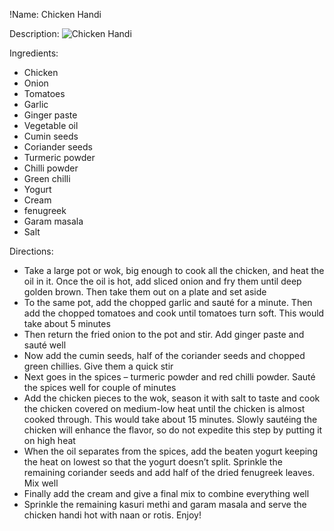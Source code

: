 !Name: Chicken Handi

Description:
![Chicken Handi](https://www.themealdb.com/images/media/meals/wyxwsp1486979827.jpg "Chicken Handi")

Ingredients:
- Chicken
- Onion
- Tomatoes
- Garlic
- Ginger paste
- Vegetable oil
- Cumin seeds
- Coriander seeds
- Turmeric powder
- Chilli powder
- Green chilli
- Yogurt
- Cream
- fenugreek
- Garam masala
- Salt

Directions:
- Take a large pot or wok, big enough to cook all the chicken, and heat the oil in it. Once the oil is hot, add sliced onion and fry them until deep golden brown. Then take them out on a plate and set aside
- To the same pot, add the chopped garlic and sauté for a minute. Then add the chopped tomatoes and cook until tomatoes turn soft. This would take about 5 minutes
- Then return the fried onion to the pot and stir. Add ginger paste and sauté well
- Now add the cumin seeds, half of the coriander seeds and chopped green chillies. Give them a quick stir
- Next goes in the spices – turmeric powder and red chilli powder. Sauté the spices well for couple of minutes
- Add the chicken pieces to the wok, season it with salt to taste and cook the chicken covered on medium-low heat until the chicken is almost cooked through. This would take about 15 minutes. Slowly sautéing the chicken will enhance the flavor, so do not expedite this step by putting it on high heat
- When the oil separates from the spices, add the beaten yogurt keeping the heat on lowest so that the yogurt doesn’t split. Sprinkle the remaining coriander seeds and add half of the dried fenugreek leaves. Mix well
- Finally add the cream and give a final mix to combine everything well
- Sprinkle the remaining kasuri methi and garam masala and serve the chicken handi hot with naan or rotis. Enjoy!
